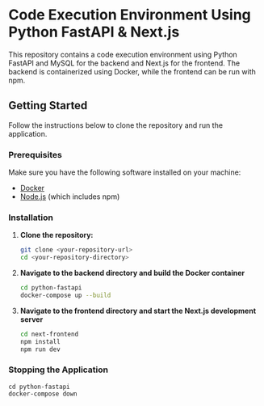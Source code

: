 # Code Execution Environment Using Python FastAPI & Next.js

This repository contains a code execution environment using Python FastAPI and MySQL for the backend and Next.js for the frontend. The backend is containerized using Docker, while the frontend can be run with npm.

## Getting Started

Follow the instructions below to clone the repository and run the application.

### Prerequisites

Make sure you have the following software installed on your machine:

- [Docker](https://docs.docker.com/get-docker/)
- [Node.js](https://nodejs.org/) (which includes npm)

### Installation

1. **Clone the repository:**

   ```bash
   git clone <your-repository-url>
   cd <your-repository-directory>

2. **Navigate to the backend directory and build the Docker container**
    ```bash
    cd python-fastapi
    docker-compose up --build
    
3. **Navigate to the frontend directory and start the Next.js development server**
    ```bash
    cd next-frontend
    npm install
    npm run dev

### Stopping the Application

    cd python-fastapi
    docker-compose down
